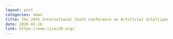 ```yaml
---
layout: post
categories: news
title: The 29th International Joint Conference on Artificial Intelligence (PC member)
date: 2020-02-16
link: https://www.ijcai20.org/
---
```

